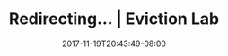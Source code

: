 ---
title: "Redirecting... | Eviction Lab"
date: 2017-11-19T20:43:49-08:00
type: index
redirectUrl: /why-eviction-matters/#destiny
---